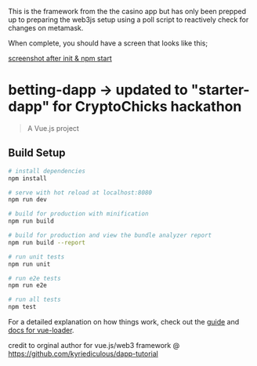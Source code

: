 
This is the framework from the the casino app but has only been prepped up to preparing the web3js setup using a poll script to reactively check for changes on metamask.

When complete, you should have a screen that looks like this;

[screenshot after init & npm start](/npm_start_screenshot.png)


# betting-dapp -> updated to "starter-dapp" for CryptoChicks hackathon

> A Vue.js project

## Build Setup

``` bash
# install dependencies
npm install

# serve with hot reload at localhost:8080
npm run dev

# build for production with minification
npm run build

# build for production and view the bundle analyzer report
npm run build --report

# run unit tests
npm run unit

# run e2e tests
npm run e2e

# run all tests
npm test
```

For a detailed explanation on how things work, check out the [guide](http://vuejs-templates.github.io/webpack/) and [docs for vue-loader](http://vuejs.github.io/vue-loader).

credit to orginal author for vue.js/web3 framework @ https://github.com/kyriediculous/dapp-tutorial
